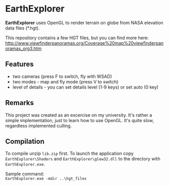 # EarthExplorer

**EarthExplorer** uses OpenGL to render terrain on globe from NASA elevation data files (*.hgt).  

This repository contains a few HGT files, but you can find more here: http://www.viewfinderpanoramas.org/Coverage%20map%20viewfinderpanoramas_org3.htm

## Features
- two cameras (press F to switch, fly with WSAD)
- two modes - map and fly mode (press V to switch)
- level of details - you can set details level (1-9 keys) or set auto (0 key)

## Remarks
This project was created as an excercise on my university. It's rather a simple implementation, just to learn how to use OpenGL. It's quite slow, regardless implemented culling.

## Compilation
To compile unzip `lib.zip` first. To launch the application copy `EarthExplorer\Shaders` and `EarthExplorer\glew32.dll` to the directory with `EarthExplorer.exe`.

Sample command:  
`EarthExplorer.exe -mdir ..\hgt_files`
